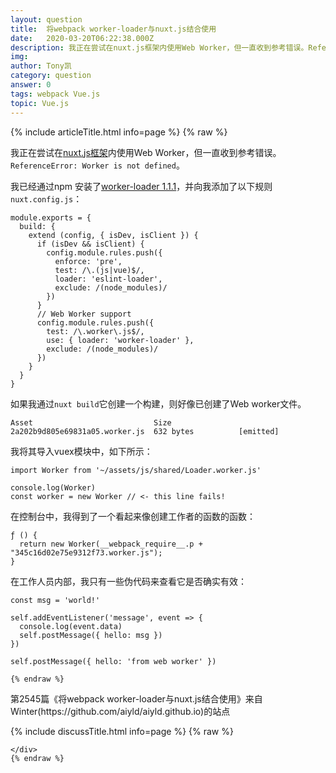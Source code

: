 ```yaml
---
layout: question
title:  将webpack worker-loader与nuxt.js结合使用
date:   2020-03-20T06:22:38.000Z
description: 我正在尝试在nuxt.js框架内使用Web Worker，但一直收到参考错误。ReferenceError  Worker is not defined。...
img: 
author: Tony凯
category: question
answer: 0
tags: webpack Vue.js
topic: Vue.js
---
```

<div class="article-root">
  <div class="article">
    {% include articleTitle.html info=page %}
    {% raw %}
    <div class="article-content"><p><font style="vertical-align: inherit;"><font style="vertical-align: inherit;">我正在尝试在</font></font><a href="https://nuxtjs.org/" rel="noreferrer"><font style="vertical-align: inherit;"><font style="vertical-align: inherit;">nuxt.js框架</font></font></a><font style="vertical-align: inherit;"><font style="vertical-align: inherit;">内使用Web Worker，</font><font style="vertical-align: inherit;">但一直收到参考错误。</font></font><code>ReferenceError: Worker is not defined</code><font style="vertical-align: inherit;"><font style="vertical-align: inherit;">。</font></font></p>

<p><font style="vertical-align: inherit;"><font style="vertical-align: inherit;">我已经</font><font style="vertical-align: inherit;">通过npm </font><font style="vertical-align: inherit;">安装了</font></font><a href="https://github.com/webpack-contrib/worker-loader" rel="noreferrer"><font style="vertical-align: inherit;"><font style="vertical-align: inherit;">worker-loader 1.1.1</font></font></a><font style="vertical-align: inherit;"><font style="vertical-align: inherit;">，并向我添加了以下规则</font></font><code>nuxt.config.js</code><font style="vertical-align: inherit;"><font style="vertical-align: inherit;">：</font></font></p>

<pre class="lang-js prettyprint-override"><code>module.exports = {<font></font>
  build: {<font></font>
    extend (config, { isDev, isClient }) {<font></font>
      if (isDev &amp;&amp; isClient) {<font></font>
        config.module.rules.push({<font></font>
          enforce: 'pre',<font></font>
          test: /\.(js|vue)$/,<font></font>
          loader: 'eslint-loader',<font></font>
          exclude: /(node_modules)/<font></font>
        })<font></font>
      }<font></font>
      // Web Worker support<font></font>
      config.module.rules.push({<font></font>
        test: /\.worker\.js$/,<font></font>
        use: { loader: 'worker-loader' },<font></font>
        exclude: /(node_modules)/<font></font>
      })<font></font>
    }<font></font>
  }<font></font>
}<font></font>
</code></pre>

<p><font style="vertical-align: inherit;"><font style="vertical-align: inherit;">如果我通过</font></font><code>nuxt build</code><font style="vertical-align: inherit;"><font style="vertical-align: inherit;">它</font><font style="vertical-align: inherit;">创建一个构建，</font><font style="vertical-align: inherit;">则好像已创建了Web worker文件。</font></font></p>

<pre><code>Asset                           Size                      <font></font>
2a202b9d805e69831a05.worker.js  632 bytes          [emitted]<font></font>
</code></pre>

<p><font style="vertical-align: inherit;"><font style="vertical-align: inherit;">我将其导入vuex模块中，如下所示：</font></font></p>

<pre class="lang-js prettyprint-override"><code>import Worker from '~/assets/js/shared/Loader.worker.js'<font></font>
<font></font>
console.log(Worker)<font></font>
const worker = new Worker // &lt;- this line fails!<font></font>
</code></pre>

<p><font style="vertical-align: inherit;"><font style="vertical-align: inherit;">在控制台中，我得到了一个看起来像创建工作者的函数的函数：</font></font></p>

<pre class="lang-js prettyprint-override"><code>ƒ () {<font></font>
  return new Worker(__webpack_require__.p + "345c16d02e75e9312f73.worker.js");<font></font>
}<font></font>
</code></pre>

<p><font style="vertical-align: inherit;"><font style="vertical-align: inherit;">在工作人员内部，我只有一些伪代码来查看它是否确实有效：</font></font></p>

<pre class="lang-js prettyprint-override"><code>const msg = 'world!'<font></font>
<font></font>
self.addEventListener('message', event =&gt; {<font></font>
  console.log(event.data)<font></font>
  self.postMessage({ hello: msg })<font></font>
})<font></font>
<font></font>
self.postMessage({ hello: 'from web worker' })<font></font>
</code></pre></div>
    {% endraw %}
  </div>
  <p class="winter_mark">第2545篇《将webpack worker-loader与nuxt.js结合使用》来自Winter(https://github.com/aiyld/aiyld.github.io)的站点</p>
  <div class="discuss-wrapper">
    {% include discussTitle.html info=page %}
    {% raw %}
    <div class="discuss-list">
    
    </div>
    {% endraw %}
  </div>
<div>
